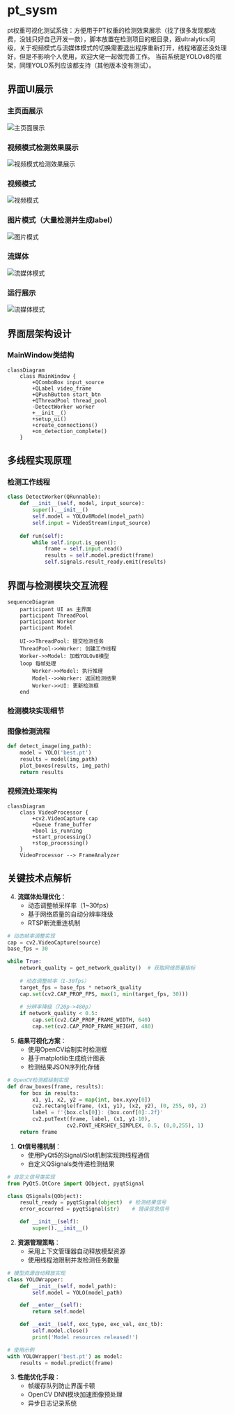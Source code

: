 # pt_sysm
pt权重可视化测试系统：方便用于PT权重的检测效果展示（找了很多发现都收费，没钱只好自己开发一款），脚本放置在检测项目的根目录，跟ultralytics同级，关于视频模式与流媒体模式的切换需要退出程序重新打开，线程堵塞还没处理好，但是不影响个人使用，欢迎大佬一起做完善工作。
当前系统是YOLOv8的框架，同理YOLO系列应该都支持（其他版本没有测试）。
## 界面UI展示

### 主页面展示
![主页面展示](main_web.jpg)

### 视频模式检测效果展示
![视频模式检测效果展示](检测效果.jpg)

### 视频模式
![视频模式](视频模式.jpg)

### 图片模式（大量检测并生成label）
![图片模式](图片模式.jpg)

### 流媒体
![流媒体模式](流媒体.jpg)
### 运行展示
![流媒体模式](运行详情.jpg)

## 界面层架构设计
### MainWindow类结构
```mermaid
classDiagram
    class MainWindow {
        +QComboBox input_source
        +QLabel video_frame
        +QPushButton start_btn
        +QThreadPool thread_pool
        -DetectWorker worker
        +__init__()
        +setup_ui()
        +create_connections()
        +on_detection_complete()
    }
```

## 多线程实现原理
### 检测工作线程
```python
class DetectWorker(QRunnable):
    def __init__(self, model, input_source):
        super().__init__()
        self.model = YOLOv8Model(model_path)
        self.input = VideoStream(input_source)
        
    def run(self):
        while self.input.is_open():
            frame = self.input.read()
            results = self.model.predict(frame)
            self.signals.result_ready.emit(results)
```

## 界面与检测模块交互流程
```mermaid
sequenceDiagram
    participant UI as 主界面
    participant ThreadPool
    participant Worker
    participant Model
    
    UI->>ThreadPool: 提交检测任务
    ThreadPool->>Worker: 创建工作线程
    Worker->>Model: 加载YOLOv8模型
    loop 每帧处理
        Worker->>Model: 执行推理
        Model-->>Worker: 返回检测结果
        Worker->>UI: 更新检测框
    end
```

### 检测模块实现细节
### 图像检测流程
```python
def detect_image(img_path):
    model = YOLO('best.pt')
    results = model(img_path)
    plot_boxes(results, img_path)
    return results
```

### 视频流处理架构
```mermaid
classDiagram
    class VideoProcessor {
        +cv2.VideoCapture cap
        +Queue frame_buffer
        +bool is_running
        +start_processing()
        +stop_processing()
    }
    VideoProcessor --> FrameAnalyzer
```

## 关键技术点解析
4. **流媒体处理优化**：
   - 动态调整帧采样率（1~30fps）
   - 基于网络质量的自动分辨率降级
   - RTSP断流重连机制

```python
# 动态帧率调整实现
cap = cv2.VideoCapture(source)
base_fps = 30

while True:
    network_quality = get_network_quality()  # 获取网络质量指标
    
    # 动态调整帧率（1-30fps）
    target_fps = base_fps * network_quality
    cap.set(cv2.CAP_PROP_FPS, max(1, min(target_fps, 30)))
    
    # 分辨率降级（720p->480p）
    if network_quality < 0.5:
        cap.set(cv2.CAP_PROP_FRAME_WIDTH, 640)
        cap.set(cv2.CAP_PROP_FRAME_HEIGHT, 480)
```

5. **结果可视化方案**：
   - 使用OpenCV绘制实时检测框
   - 基于matplotlib生成统计图表
   - 检测结果JSON序列化存储

```python
# OpenCV检测框绘制实现
def draw_boxes(frame, results):
    for box in results:
        x1, y1, x2, y2 = map(int, box.xyxy[0])
        cv2.rectangle(frame, (x1, y1), (x2, y2), (0, 255, 0), 2)
        label = f'{box.cls[0]}: {box.conf[0]:.2f}'
        cv2.putText(frame, label, (x1, y1-10), 
                   cv2.FONT_HERSHEY_SIMPLEX, 0.5, (0,0,255), 1)
    return frame
```
1. **Qt信号槽机制**：
   - 使用PyQt5的Signal/Slot机制实现跨线程通信
   - 自定义QSignals类传递检测结果

```python
# 自定义信号类实现
from PyQt5.QtCore import QObject, pyqtSignal

class QSignals(QObject):
    result_ready = pyqtSignal(object)  # 检测结果信号
    error_occurred = pyqtSignal(str)    # 错误信息信号

    def __init__(self):
        super().__init__()
```

2. **资源管理策略**：
   - 采用上下文管理器自动释放模型资源
   - 使用线程池限制并发检测任务数量

```python
# 模型资源自动释放实现
class YOLOWrapper:
    def __init__(self, model_path):
        self.model = YOLO(model_path)

    def __enter__(self):
        return self.model

    def __exit__(self, exc_type, exc_val, exc_tb):
        self.model.close()
        print('Model resources released!')

# 使用示例
with YOLOWrapper('best.pt') as model:
    results = model.predict(frame)
```

3. **性能优化手段**：
   - 帧缓存队列防止界面卡顿
   - OpenCV DNN模块加速图像预处理
   - 异步日志记录系统
